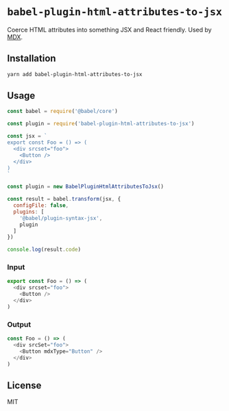 # `babel-plugin-html-attributes-to-jsx`

Coerce HTML attributes into something JSX and React
friendly.  Used by [MDX](https://mdxjs.com).

## Installation

```sh
yarn add babel-plugin-html-attributes-to-jsx
```

## Usage

```js
const babel = require('@babel/core')

const plugin = require('babel-plugin-html-attributes-to-jsx')

const jsx = `
export const Foo = () => (
  <div srcset="foo">
    <Button />
  </div>
)
`

const plugin = new BabelPluginHtmlAttributesToJsx()

const result = babel.transform(jsx, {
  configFile: false,
  plugins: [
    '@babel/plugin-syntax-jsx',
    plugin
  ]
})

console.log(result.code)
```

### Input

```js
export const Foo = () => (
  <div srcset="foo">
    <Button />
  </div>
)
```

### Output

```js
const Foo = () => (
  <div srcSet="foo">
    <Button mdxType="Button" />
  </div>
)
```

## License

MIT
